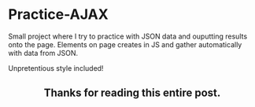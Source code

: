 # Practice-AJAX

Small project where I try to practice with JSON data and ouputting results onto the page. Elements on page creates in JS and gather automatically with data from JSON.

Unpretentious style included!

<h2 align="center">Thanks for reading this entire post.<h2>
